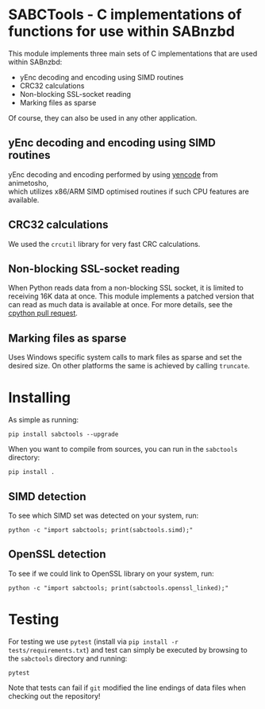 
SABCTools - C implementations of functions for use within SABnzbd  
===============================  
  
This module implements three main sets of C implementations that are used within SABnzbd:   
* yEnc decoding and encoding using SIMD routines  
* CRC32 calculations  
* Non-blocking SSL-socket reading  
* Marking files as sparse

Of course, they can also be used in any other application.

## yEnc decoding and encoding using SIMD routines
yEnc decoding and encoding performed by using [yencode](https://github.com/animetosho/node-yencode) from animetosho,   
which utilizes x86/ARM SIMD optimised routines if such CPU features are available.  
  
## CRC32 calculations
We used the `crcutil` library for very fast CRC calculations.

## Non-blocking SSL-socket reading  
When Python reads data from a non-blocking SSL socket, it is limited to receiving 16K data at once. This module implements a patched version that can read as much data is available at once.
For more details, see the [cpython pull request](https://github.com/python/cpython/pull/31492).

## Marking files as sparse
Uses Windows specific system calls to mark files as sparse and set the desired size.
On other platforms the same is achieved by calling `truncate`.
  
# Installing  
  
As simple as running:  
```  
pip install sabctools --upgrade  
```  
When you want to compile from sources, you can run in the `sabctools` directory:  
```  
pip install .  
```  

## SIMD detection  

To see which SIMD set was detected on your system, run:  
```  
python -c "import sabctools; print(sabctools.simd);"  
```  
  
## OpenSSL detection  

To see if we could link to OpenSSL library on your system, run:  
```  
python -c "import sabctools; print(sabctools.openssl_linked);"  
```  

# Testing  
  
For testing we use `pytest` (install via `pip install -r tests/requirements.txt`) and test can simply be executed by browsing to the `sabctools` directory and running:  
```  
pytest  
```  
Note that tests can fail if `git` modified the line endings of data files when checking out the repository!  